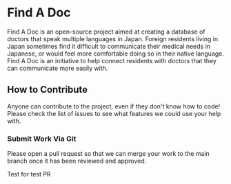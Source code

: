 # Find A Doc

Find A Doc is an open-source project aimed at creating a database of doctors that speak multiple languages in Japan. Foreign residents living in Japan sometimes find it difficult to communicate their medical needs in Japanese, or would feel more comfortable doing so in their native language. Find A Doc is an initiative to help connect residents with doctors that they can communicate more easily with.

## How to Contribute

Anyone can contribute to the project, even if they don't know how to code! Please check the list of issues to see what features we could use your help with.

### Submit Work Via Git

Please open a pull request so that we can merge your work to the main branch once it has been reviewed and approved.

Test for test PR